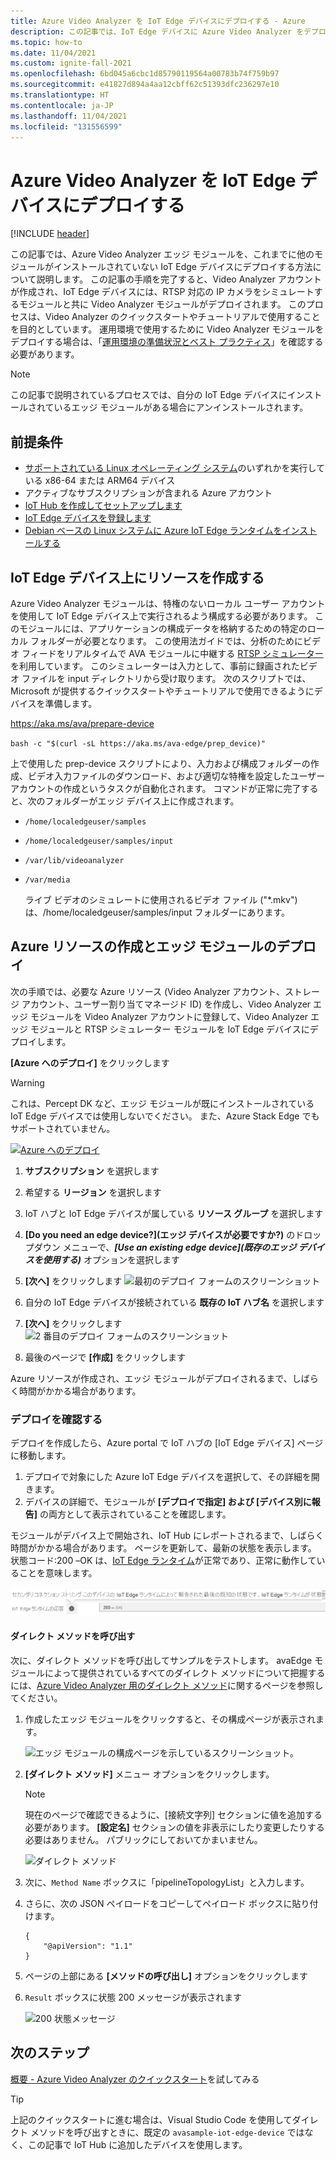 ```yaml
---
title: Azure Video Analyzer を IoT Edge デバイスにデプロイする - Azure
description: この記事では、IoT Edge デバイスに Azure Video Analyzer をデプロイする際に役立つ手順を示します。 たとえば、ローカルの Linux マシンにアクセスできる場合にこれを行います。
ms.topic: how-to
ms.date: 11/04/2021
ms.custom: ignite-fall-2021
ms.openlocfilehash: 6bd045a6cbc1d85790119564a00783b74f759b97
ms.sourcegitcommit: e41827d894a4aa12cbff62c51393dfc236297e10
ms.translationtype: HT
ms.contentlocale: ja-JP
ms.lasthandoff: 11/04/2021
ms.locfileid: "131556599"
---
```

# <a name="deploy-azure-video-analyzer-to-an-iot-edge-device"></a>Azure Video Analyzer を IoT Edge デバイスにデプロイする

[!INCLUDE [header](includes/edge-env.md)]

この記事では、Azure Video Analyzer エッジ モジュールを、これまでに他のモジュールがインストールされていない IoT Edge デバイスにデプロイする方法について説明します。 この記事の手順を完了すると、Video Analyzer アカウントが作成され、IoT Edge デバイスには、RTSP 対応の IP カメラをシミュレートするモジュールと共に Video Analyzer モジュールがデプロイされます。 このプロセスは、Video Analyzer のクイックスタートやチュートリアルで使用することを目的としています。 運用環境で使用するために Video Analyzer モジュールをデプロイする場合は、「[運用環境の準備状況とベスト プラクティス](production-readiness.md)」を確認する必要があります。

> [!NOTE]
> この記事で説明されているプロセスでは、自分の IoT Edge デバイスにインストールされているエッジ モジュールがある場合にアンインストールされます。

## <a name="prerequisites"></a>前提条件

* [サポートされている Linux オペレーティング システム](../../../iot-edge/support.md#operating-systems)のいずれかを実行している x86-64 または ARM64 デバイス
* アクティブなサブスクリプションが含まれる Azure アカウント
* [IoT Hub を作成してセットアップします](../../../iot-hub/iot-hub-create-through-portal.md)
* [IoT Edge デバイスを登録します](../../../iot-edge/how-to-register-device.md)
* [Debian ベースの Linux システムに Azure IoT Edge ランタイムをインストールする](../../../iot-edge/how-to-install-iot-edge.md)


## <a name="create-resources-on-iot-edge-device"></a>IoT Edge デバイス上にリソースを作成する

Azure Video Analyzer モジュールは、特権のないローカル ユーザー アカウントを使用して IoT Edge デバイス上で実行されるよう構成する必要があります。 このモジュールには、アプリケーションの構成データを格納するための特定のローカル フォルダーが必要となります。 この使用法ガイドでは、分析のためにビデオ フィードをリアルタイムで AVA モジュールに中継する [RTSP シミュレーター](https://github.com/Azure/video-analyzer/tree/main/edge-modules/sources/rtspsim-live555)を利用しています。 このシミュレーターは入力として、事前に録画されたビデオ ファイルを input ディレクトリから受け取ります。 次のスクリプトでは、Microsoft が提供するクイックスタートやチュートリアルで使用できるようにデバイスを準備します。

https://aka.ms/ava/prepare-device

`bash -c "$(curl -sL https://aka.ms/ava-edge/prep_device)"`

上で使用した prep-device スクリプトにより、入力および構成フォルダーの作成、ビデオ入力ファイルのダウンロード、および適切な特権を設定したユーザー アカウントの作成というタスクが自動化されます。 コマンドが正常に完了すると、次のフォルダーがエッジ デバイス上に作成されます。 

* `/home/localedgeuser/samples`
* `/home/localedgeuser/samples/input`
* `/var/lib/videoanalyzer`
* `/var/media`

    ライブ ビデオのシミュレートに使用されるビデオ ファイル ("*.mkv") は、/home/localedgeuser/samples/input フォルダーにあります。 

## <a name="creating-azure-resources-and-deploying-edge-modules"></a>Azure リソースの作成とエッジ モジュールのデプロイ
次の手順では、必要な Azure リソース (Video Analyzer アカウント、ストレージ アカウント、ユーザー割り当てマネージド ID) を作成し、Video Analyzer エッジ モジュールを Video Analyzer アカウントに登録して、Video Analyzer エッジ モジュールと RTSP シミュレーター モジュールを IoT Edge デバイスにデプロイします。

**[Azure へのデプロイ]** をクリックします

> [!WARNING]
> これは、Percept DK など、エッジ モジュールが既にインストールされている IoT Edge デバイスでは使用しないでください。 また、Azure Stack Edge でもサポートされていません。

[![Azure へのデプロイ](https://aka.ms/deploytoazurebutton)](https://aka.ms/ava/click-to-deploy/form)

1. **サブスクリプション** を選択します
2. 希望する **リージョン** を選択します
3. IoT ハブと IoT Edge デバイスが属している **リソース グループ** を選択します
4. **[Do you need an edge device?]\(エッジ デバイスが必要ですか?\)** のドロップダウン メニューで、**_[Use an existing edge device]\(既存のエッジ デバイスを使用する\)_** オプションを選択します
5. **[次へ]** をクリックします
![最初のデプロイ フォームのスクリーンショット](./media/deploy-iot-edge-device/project-details.png)

1. 自分の IoT Edge デバイスが接続されている **既存の IoT ハブ名** を選択します
1. **[次へ]** をクリックします
![2 番目のデプロイ フォームのスクリーンショット](./media/deploy-iot-edge-device/iot-hub-name.png)

1. 最後のページで **[作成]** をクリックします

Azure リソースが作成され、エッジ モジュールがデプロイされるまで、しばらく時間がかかる場合があります。

### <a name="verify-your-deployment"></a>デプロイを確認する

デプロイを作成したら、Azure portal で IoT ハブの [IoT Edge デバイス] ページに移動します。

1. デプロイで対象にした Azure IoT Edge デバイスを選択して、その詳細を開きます。
2. デバイスの詳細で、モジュールが **[デプロイで指定] および [デバイス別に報告]** の両方として表示されていることを確認します。

モジュールがデバイス上で開始され、IoT Hub にレポートされるまで、しばらく時間がかかる場合があります。 ページを更新して、最新の状態を表示します。
状態コード:200 –OK は、[IoT Edge ランタイム](../../../iot-edge/iot-edge-runtime.md)が正常であり、正常に動作していることを意味します。

![IoT Edge ランタイムの状態値を示しているスクリーンショット。](./media/deploy-iot-edge-device/status.png)

#### <a name="invoke-a-direct-method"></a>ダイレクト メソッドを呼び出す

次に、ダイレクト メソッドを呼び出してサンプルをテストします。 avaEdge モジュールによって提供されているすべてのダイレクト メソッドについて把握するには、[Azure Video Analyzer 用のダイレクト メソッド](direct-methods.md)に関するページを参照してください。

1. 作成したエッジ モジュールをクリックすると、その構成ページが表示されます。  

    ![エッジ モジュールの構成ページを示しているスクリーンショット。](./media/deploy-iot-edge-device/modules.png)
1. **[ダイレクト メソッド]** メニュー オプションをクリックします。

    > [!NOTE] 
    > 現在のページで確認できるように、[接続文字列] セクションに値を追加する必要があります。 **[設定名]** セクションの値を非表示にしたり変更したりする必要はありません。 パブリックにしておいてかまいません。

    ![ダイレクト メソッド](./media/deploy-iot-edge-device/module-details.png)
1. 次に、`Method Name` ボックスに「pipelineTopologyList」と入力します。
1. さらに、次の JSON ペイロードをコピーしてペイロード ボックスに貼り付けます。
    
   ```
   {
       "@apiVersion": "1.1"
   }
   ```
1. ページの上部にある **[メソッドの呼び出し]** オプションをクリックします
1. `Result` ボックスに状態 200 メッセージが表示されます

    ![200 状態メッセージ](./media/deploy-iot-edge-device/connection-timeout.png) 

## <a name="next-steps"></a>次のステップ

[概要 - Azure Video Analyzer のクイックスタート](get-started-detect-motion-emit-events.md)を試してみる

> [!TIP]
> 上記のクイックスタートに進む場合は、Visual Studio Code を使用してダイレクト メソッドを呼び出すときに、既定の `avasample-iot-edge-device` ではなく、この記事で IoT Hub に追加したデバイスを使用します。
